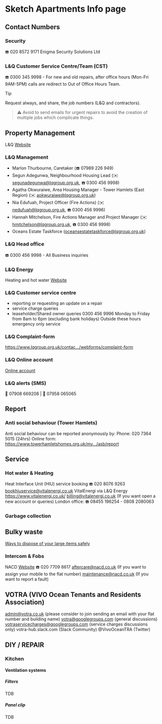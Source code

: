 # Sketch Apartments Info page
## Contact Numbers
### Security
☎️ 020 8572 9171 Enigma Security Solutions Ltd 

### L&Q Customer Service Centre/Team (CST)
☎️ 0300 345 9998 - For new and old repairs, after office hours (Mon-Fri 9AM-5PM) calls are redirect to Out of Office Hours Team.

> [!TIP]
> Request always, and share, the job numbers (L&Q and contractors).

> ⚠️ Avoid to send emails for urgent repairs to avoid the creation of multiple jobs which complicate things.

## Property Management
L&Q [Website](https://www.lqgroup.org.uk)

### L&Q Management 
- Marlon Thurbourne, Caretaker (☎️ 07989 226 949)
- Segun Adegunwa, Neighbourhood Housing Lead (✉️ segunadegunwa@lqgroup.org.uk, ☎️ 0300 456 9998)
- Agatha Okwuraiwe, Area Housing Manager - Tower Hamlets (East Region) (✉️ aokwuraiwe@lqgroup.org.uk)
- Nia Edufuah, Project Officer (Fire Actions) (✉️ nedufuah@lqgroup.org.uk, ☎️ 0300 456 9996)
- Hannah Mitchelson, Fire Actions Manager and Project Manager (✉️ hmitchelson@lqgroup.org.uk, ☎️ 0300 456 9998)
- Oceans Estate Taskforce (oceansestatetaskforce@lqgroup.org.uk)

### L&Q Head office
☎️ 0300 456 9998 - All Business inquiries

### L&Q Energy
Heating and hot water
[Website](https://www.lqgroup.org.uk/landq-energy)

### L&Q Customer service centre
- reporting or requesting an update on a repair
- service charge queries
- leaseholder/Shared owner queries
0300 456 9996
Monday to Friday from 8am to 6pm (excluding bank holidays)
Outside these hours emergency only service

### L&Q Complaint-form
https://www.lqgroup.org.uk/contac.../webforms/complaint-form

### L&Q Online account
[Online account](https://www.lqgroup.org.uk/onlineaccount)

### L&Q alerts (SMS)
💬 07908 669208 | 💬 07958 065065

## Report

### Anti social behaviour (Tower Hamlets)
Anti social behaviour can be reported anonymously by:
Phone: 020 7364 5015 (24hrs)
Online form: https://www.towerhamletshomes.org.uk/my.../asb/report

## Service

### Hot water & Heating
Heat Interface Unit (HIU) service booking 
☎️ 020 8076 9263
bookhiuservice@vitalenergi.co.uk
VitalEnergi via L&Q Energy https://www.vitalenergi.co.uk/
billing@vitalenergi.co.uk (If you want open a new account or queries)
London office: ☎️ 08455 196254 - 0808 2080063

### Garbage collection
## Bulky waste
[Ways to dispose of your large items safely](https://www.towerhamlets.gov.uk/lgnl/environment_and_waste/recycling_and_waste/Bulky_waste/bulky_waste.aspx)

### Intercom & Fobs
NACD [Website](https://www.nacd.co.uk/)
☎️ 020 7709 8617
aftercare@nacd.co.uk (If you want to assign your mobile to the flat number)
maintenance@nacd.co.uk (If you want to report a fault)

## VOTRA (VIVO Ocean Tenants and Residents Association)
admin@votra.co.uk (please consider to join sending an email with your flat number and building name)
votra@googlegroups.com (general discussions)
votraservicecharges@googlegroups.com (service charges discussions only)
votra-hub.slack.com (Slack Community)
@VivoOceanTRA (Twitter)

## DIY / REPAIR

### Kitchen
#### Ventilation systems
##### Filters
TDB
##### Panel clip
TDB

